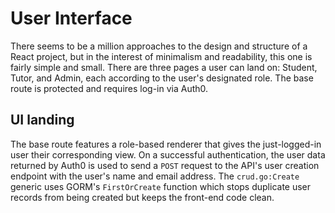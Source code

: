 # User Interface

There seems to be a million approaches to the design and structure of a React project, but in the interest of minimalism and readability, this one is fairly simple and small. There are three pages a user can land on: Student, Tutor, and Admin, each according to the user's designated role. The base route is protected and requires log-in via Auth0.

## UI landing

The base route features a role-based renderer that gives the just-logged-in user their corresponding view. On a successful authentication, the user data returned by Auth0 is used to send a `POST` request to the API's user creation endpoint with the user's name and email address. The `crud.go:Create` generic uses GORM's `FirstOrCreate` function which stops duplicate user records from being created but keeps the front-end code clean.
